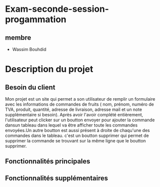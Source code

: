 # Exam-seconde-session-progammation
## membre
- Wassim Bouhdid
# Description du projet
## Besoin du client
Mon projet est un site qui permet a son utilisateur de remplir un formulaire avec les informations de commandes de fruits ( nom, prénom, numéro de TVA, produit, quantité, adresse de livraison, adresse mail et un note supplémentaire si besoin). Après avoir l'avoir complété entièrement, l'utilisateur peut clicker sur un boutton envoyer pour ajouter la commande dansun tableau dans lequel va être afficher toute les commandes envoyées.Un autre boutton est aussi présent à droite de chaqu'une des commandes dans le tableau. c'est un boutton supprimer qui permet de supprimer la commande se trouvant sur la même ligne que le boutton supprimer.

## Fonctionnalités principales
 
## Fonctionnalités supplémentaires
